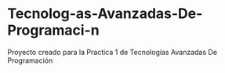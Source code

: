 # Tecnolog-as-Avanzadas-De-Programaci-n
Proyecto creado para la Practica 1 de Tecnologías Avanzadas De Programación
